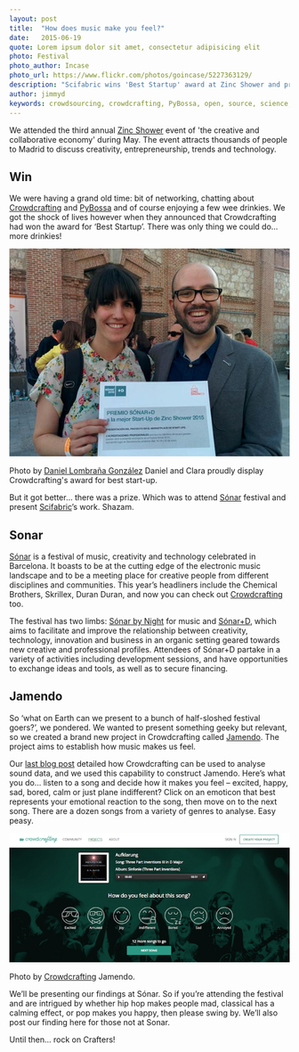 ```yaml
---
layout: post
title:  "How does music make you feel?"
date:   2015-06-19 
quote: Lorem ipsum dolor sit amet, consectetur adipisicing elit
photo: Festival
photo_author: Incase
photo_url: https://www.flickr.com/photos/goincase/5227363129/
description: "Scifabric wins 'Best Startup' award at Zinc Shower and presents ‘Jamendo' at Sónar Music Festival"
author: jimmyd
keywords: crowdsourcing, crowdcrafting, PyBossa, open, source, science, citizen, opensource, music, cognitive, image, pattern, recognition, sound 
---
```


We attended the third annual [Zinc Shower](http://zincshower.com/en/) event of 'the creative and collaborative economy' during May. The event attracts thousands of people to Madrid to discuss creativity, entrepreneurship, trends and technology.

## Win

We were having a grand old time: bit of networking, chatting about [Crowdcrafting](/crowdcrafting/) and [PyBossa](http://pybossa.com/) and of course enjoying a few wee drinkies. We got the shock of lives however when they announced that Crowdcrafting had won the award for ‘Best Startup’. There was only thing we could do… more drinkies!

![alttext](/assets/img/blog/Zinc.jpg "Courtesy of Daniel Lombraña González")
<p class="post-caption">Photo by <a href="http://daniellombrana.es/">Daniel Lombraña González</a> Daniel and Clara proudly display Crowdcrafting's award for best start-up.</p>

But it got better… there was a prize. Which was to attend [Sónar](http://sonar.es/en/2015/) festival and present [Scifabric](http://scifabric.com/)’s work. Shazam.

## Sonar

[Sónar](http://sonar.es) is a festival of music, creativity and technology celebrated in Barcelona. It boasts to be at the cutting edge of the electronic music landscape and to be a meeting place for creative people from different disciplines and communities. This year’s headliners include the Chemical Brothers, Skrillex, Duran Duran, and now you can check out [Crowdcrafting](/crowdcrafting/) too.

The festival has two limbs: [Sónar by Night](http://sonar.es/en/2015/prg/ar/list/) for music and [Sónar+D](http://sonarplusd.com/), which aims to facilitate and improve the relationship between creativity, technology, innovation and business in an organic setting geared towards new creative and professional profiles. Attendees of Sónar+D partake in a variety of activities including development sessions, and have opportunities to exchange ideas and tools, as well as to secure financing.

## Jamendo

So ‘what on Earth can we present to a bunch of half-sloshed festival goers?’, we pondered. We wanted to present something geeky but relevant, so we created a brand new project in Crowdcrafting called [Jamendo](/crowdcrafting/project/jamendo/). The project aims to establish how music makes us feel.

Our [last blog post](/blog/2015/05/10/Sound_Pattern_Recognition.html) detailed how Crowdcrafting can be used to analyse sound data, and we used this capability to construct Jamendo. Here’s what you do… listen to a song and decide how it makes you feel – excited, happy, sad, bored, calm or just plane indifferent? Click on an emoticon that best represents your emotional reaction to the song, then move on to the next song. There are a dozen songs from a variety of genres to analyse. Easy peasy.

![alttext](/assets/img/blog/Jamendo.png "Courtesy of Crowdcrafting")
<p class="post-caption">Photo by <a href="/crowdcrafting">Crowdcrafting</a> Jamendo.</p>


We’ll be presenting our findings at Sónar. So if you’re attending the festival and are intrigued by whether hip hop makes people mad, classical has a calming effect, or pop makes you happy, then please swing by. We’ll also post our finding here for those not at Sonar. 

Until then… rock on Crafters!
